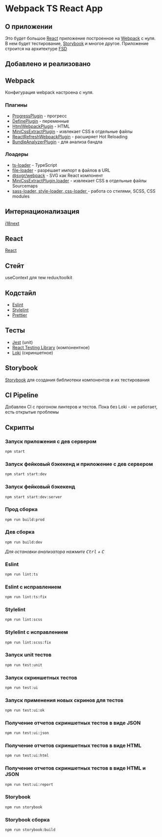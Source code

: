 # Webpack TS React App

## О приложении 
Это будет большое [React](https://react.dev/) приложение построенное на [Webpack](https://webpack.js.org/) с нуля. 
В нем будет тестирование, [Storybook](https://storybook.js.org/) и многое другое.
Приложение строится на архитектуре [FSD](https://feature-sliced.design/ru/)

## Добавлено и реализовано

## Webpack
Конфигурация webpack настроена с нуля.
### Плагины
- [ProgressPlugin](https://webpack.js.org/plugins/progress-plugin/) - прогресс
- [DefinePlugin](https://webpack.js.org/plugins/define-plugin/) - переменные
- [HtmlWebpackPlugin](https://webpack.js.org/plugins/html-webpack-plugin/) - HTML
- [MiniCssExtractPlugin](https://webpack.js.org/plugins/mini-css-extract-plugin/) - извлекает CSS в отдельные файлы
- [ReactRefreshWebpackPlugin](https://github.com/pmmmwh/react-refresh-webpack-plugin) - расширяет Hot Reloading
- [BundleAnalyzerPlugin](https://github.com/webpack-contrib/webpack-bundle-analyzer) - для анализа бандла

### Лоадеры
- [ts-loader](https://webpack.js.org/guides/typescript/) - TypeScript
- [file-loader](https://v4.webpack.js.org/loaders/file-loader/) -  разрешает импорт в файлов в URL
- [@svgr/webpack](https://react-svgr.com/docs/webpack/) - SVG как React компонент
- [MiniCssExtractPlugin.loader](https://webpack.js.org/plugins/mini-css-extract-plugin/) - извлекает CSS в отдельные файлы Sourcemaps
- [sass-loader, style-loader, css-loader ](https://webpack.js.org/loaders/sass-loader/) - работа со стилями, SCSS, СSS modules

## Интернационализация
[i18next](https://www.i18next.com/)

## React 
[React](https://react.dev/)

[//]: # (suspense)
[//]: # (lazy components)

## Стейт
useContext для тем
redux/toolkit 
## Кодстайл
- [Eslint](https://eslint.org/)
- [Stylelint](https://stylelint.io/)
- [Prettier](https://prettier.io/)

## Тесты 
- [Jest](https://jestjs.io/ru/) (unit)
- [React Testing Library](https://testing-library.com/docs/react-testing-library/intro/) (компонентное)
- [Loki](https://loki.js.org/) (скриншетное)

## Storybook
[Storybook](https://storybook.js.org/) для создания библиотеки компонентов и их тестирования

## CI Pipeline
Добавлен CI с прогоном линтеров и тестов. 
Пока без Loki - не работает, есть открытые проблемы

## Скрипты
### Запуск приложения с дев сервером
```bash
npm start
```

### Запуск фейковый бэкекенд и приложение с дев сервером
```bash
npm start start:dev
```

### Запуск фейковый бэкекенд
```bash
npm start start:dev:server
```

### Прод сборка
```bash
npm run build:prod
```

### Дев сборка
```bash
npm run build:dev
```
_Для остановки анализатора нажмите <kbd>Ctrl</kbd> + <kbd>C</kbd>_

### Eslint
```bash
npm run lint:ts
```
### Eslint с исправлением
```bash
npm run lint:ts:fix
```

### Stylelint
```bash
npm run lint:scss
```
### Stylelint с исправлением
```bash
npm run lint:scss:fix
```

### Запуск unit тестов
```bash
npm run test:unit
```

### Запуск скриншетных тестов
```bash
npm run test:ui
```

### Запуск применения новых скринов для тестов
```bash
npm run test:ui:ok
```

### Получение отчетов скриншетных тестов в виде JSON
```bash
npm run test:ui:json
```

### Получение отчетов скриншетных тестов в виде HTML
```bash
npm run test:ui:html
```

### Получение отчетов скриншетных тестов в виде HTML и JSON
```bash
npm run test:ui:report
```

### Storybook
```bash
npm run storybook
```
### Storybook сборка
```bash
npm run storybook:build
```



